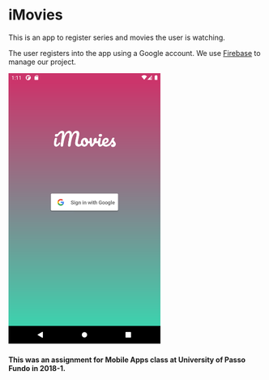 # iMovies

This is an app to register series and movies the user is watching.

The user registers into the app using a Google account. We use [Firebase](https://firebase.google.com/) to manage our project.

<img src="img/login_screen.PNG" width="300">


#### This was an assignment for Mobile Apps class at University of Passo Fundo in 2018-1.
